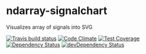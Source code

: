 # ndarray-signalchart

Visualizes array of signals into SVG

[![Travis build status](http://img.shields.io/travis/akngs/ndarray-signalchart.svg?style=flat)](https://travis-ci.org/akngs/ndarray-signalchart)
[![Code Climate](https://codeclimate.com/github/akngs/ndarray-signalchart/badges/gpa.svg)](https://codeclimate.com/github/akngs/ndarray-signalchart)
[![Test Coverage](https://codeclimate.com/github/akngs/ndarray-signalchart/badges/coverage.svg)](https://codeclimate.com/github/akngs/ndarray-signalchart)
[![Dependency Status](https://david-dm.org/akngs/ndarray-signalchart.svg)](https://david-dm.org/akngs/ndarray-signalchart)
[![devDependency Status](https://david-dm.org/akngs/ndarray-signalchart/dev-status.svg)](https://david-dm.org/akngs/ndarray-signalchart#info=devDependencies)

